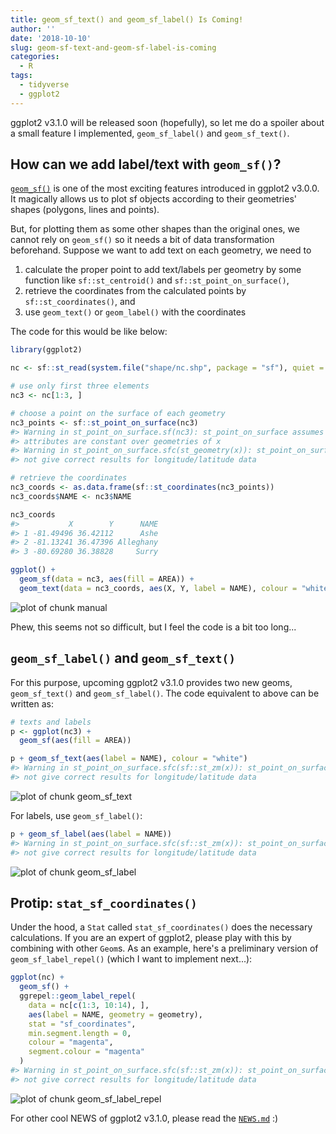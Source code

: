 ```yaml
---
title: geom_sf_text() and geom_sf_label() Is Coming!
author: ''
date: '2018-10-10'
slug: geom-sf-text-and-geom-sf-label-is-coming
categories:
  - R
tags:
  - tidyverse
  - ggplot2
---
```



ggplot2 v3.1.0 will be released soon (hopefully), so let me do a spoiler about a small feature I implemented, `geom_sf_label()` and `geom_sf_text()`.


## How can we add label/text with `geom_sf()`?

[`geom_sf()`](https://ggplot2.tidyverse.org/reference/ggsf.html) is one of the most exciting features introduced in ggplot2 v3.0.0.
It magically allows us to plot sf objects according to their geometries' shapes (polygons, lines and points).

But, for plotting them as some other shapes than the original ones, we cannot rely on `geom_sf()` so it needs a bit of data transformation beforehand. Suppose we want to add text on each geometry, we need to

1. calculate the proper point to add text/labels per geometry by some function like `sf::st_centroid()` and `sf::st_point_on_surface()`,
2. retrieve the coordinates from the calculated points by `sf::st_coordinates()`, and
3. use `geom_text()` or `geom_label()` with the coordinates

The code for this would be like below:


```r
library(ggplot2)

nc <- sf::st_read(system.file("shape/nc.shp", package = "sf"), quiet = TRUE)

# use only first three elements
nc3 <- nc[1:3, ]

# choose a point on the surface of each geometry
nc3_points <- sf::st_point_on_surface(nc3)
#> Warning in st_point_on_surface.sf(nc3): st_point_on_surface assumes
#> attributes are constant over geometries of x
#> Warning in st_point_on_surface.sfc(st_geometry(x)): st_point_on_surface may
#> not give correct results for longitude/latitude data

# retrieve the coordinates
nc3_coords <- as.data.frame(sf::st_coordinates(nc3_points))
nc3_coords$NAME <- nc3$NAME

nc3_coords
#>           X        Y      NAME
#> 1 -81.49496 36.42112      Ashe
#> 2 -81.13241 36.47396 Alleghany
#> 3 -80.69280 36.38828     Surry

ggplot() +
  geom_sf(data = nc3, aes(fill = AREA)) +
  geom_text(data = nc3_coords, aes(X, Y, label = NAME), colour = "white")
```

![plot of chunk manual](/post/2018-10-10-geom-sf-text-and-geom-sf-label-is-coming_files/figure-html/manual-1.png)

Phew, this seems not so difficult, but I feel the code is a bit too long...


## `geom_sf_label()` and `geom_sf_text()`

For this purpose, upcoming ggplot2 v3.1.0 provides two new geoms, `geom_sf_text()` and `geom_sf_label()`.
The code equivalent to above can be written as:


```r
# texts and labels
p <- ggplot(nc3) +
  geom_sf(aes(fill = AREA))

p + geom_sf_text(aes(label = NAME), colour = "white")
#> Warning in st_point_on_surface.sfc(sf::st_zm(x)): st_point_on_surface may
#> not give correct results for longitude/latitude data
```

![plot of chunk geom_sf_text](/post/2018-10-10-geom-sf-text-and-geom-sf-label-is-coming_files/figure-html/geom_sf_text-1.png)

For labels, use `geom_sf_label()`:


```r
p + geom_sf_label(aes(label = NAME))
#> Warning in st_point_on_surface.sfc(sf::st_zm(x)): st_point_on_surface may
#> not give correct results for longitude/latitude data
```

![plot of chunk geom_sf_label](/post/2018-10-10-geom-sf-text-and-geom-sf-label-is-coming_files/figure-html/geom_sf_label-1.png)

## Protip: `stat_sf_coordinates()`

Under the hood, a `Stat` called `stat_sf_coordinates()` does the necessary calculations.
If you are an expert of ggplot2, please play with this by combining with other `Geom`s.
As an example, here's a preliminary version of `geom_sf_label_repel()` (which I want to implement next...):



```r
ggplot(nc) +
  geom_sf() +
  ggrepel::geom_label_repel(
    data = nc[c(1:3, 10:14), ],
    aes(label = NAME, geometry = geometry),
    stat = "sf_coordinates",
    min.segment.length = 0,
    colour = "magenta",
    segment.colour = "magenta"
  )
#> Warning in st_point_on_surface.sfc(sf::st_zm(x)): st_point_on_surface may
#> not give correct results for longitude/latitude data
```

![plot of chunk geom_sf_label_repel](/post/2018-10-10-geom-sf-text-and-geom-sf-label-is-coming_files/figure-html/geom_sf_label_repel-1.png)


For other cool NEWS of ggplot2 v3.1.0, please read the [`NEWS.md`](https://github.com/tidyverse/ggplot2/blob/3e1e6e43af82faf59e37df0724b65c8d829c7b07/NEWS.md#ggplot2-310) :)
